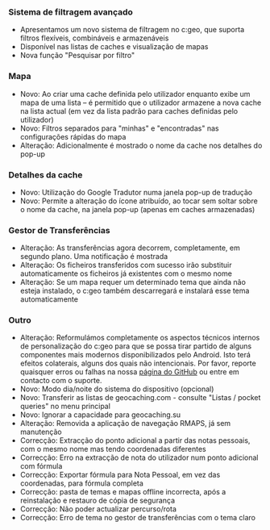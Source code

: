 ### Sistema de filtragem avançado
- Apresentamos um novo sistema de filtragem no c:geo, que suporta filtros flexíveis, combináveis e armazenáveis
- Disponível nas listas de caches e visualização de mapas
- Nova função "Pesquisar por filtro"

### Mapa
- Novo: Ao criar uma cache definida pelo utilizador enquanto exibe um mapa de uma lista – é permitido que o utilizador armazene a nova cache na lista actual (em vez da lista padrão para caches definidas pelo utilizador)
- Novo: Filtros separados para "minhas" e "encontradas" nas configurações rápidas do mapa
- Alteração: Adicionalmente é mostrado o nome da cache nos detalhes do pop-up

### Detalhes da cache
- Novo: Utilização do Google Tradutor numa janela pop-up de tradução
- Novo: Permite a alteração do ícone atribuído, ao tocar sem soltar sobre o nome da cache, na janela pop-up (apenas em caches armazenadas)

### Gestor de Transferências
- Alteração: As transferências agora decorrem, completamente, em segundo plano. Uma notificação é mostrada
- Alteração: Os ficheiros transferidos com sucesso irão substituir automaticamente os ficheiros já existentes com o mesmo nome
- Alteração: Se um mapa requer um determinado tema que ainda não esteja instalado, o c:geo também descarregará e instalará esse tema automaticamente

### Outro
- Alteração: Reformulámos completamente os aspectos técnicos internos de personalização do c:geo para que se possa tirar partido de alguns componentes mais modernos disponibilizados pelo Android. Isto terá efeitos colaterais, alguns dos quais não intencionais. Por favor, reporte quaisquer erros ou falhas na nossa [página do GitHub](https://www.github.com/cgeo/cgeo/issues) ou entre em contacto com o suporte.
- Novo: Modo dia/noite do sistema do dispositivo (opcional)
- Novo: Transferir as listas de geocaching.com - consulte "Listas / pocket queries" no menu principal
- Novo: Ignorar a capacidade para geocaching.su
- Alteração: Removida a aplicação de navegação RMAPS, já sem manutenção
- Correcção: Extracção do ponto adicional a partir das notas pessoais, com o mesmo nome mas tendo coordenadas diferentes
- Correcção: Erro na extracção de nota do utilizador num ponto adicional com fórmula
- Correcção: Exportar fórmula para Nota Pessoal, em vez das coordenadas, para fórmula completa
- Correcção: pasta de temas e mapas offline incorrecta, após a reinstalação e restauro de cópia de segurança
- Correcção: Não poder actualizar percurso/rota
- Correcção: Erro de tema no gestor de transferências com o tema claro
